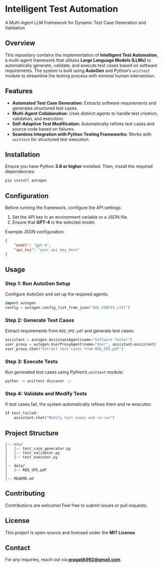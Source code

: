 # **Intelligent Test Automation**
A Multi-Agent LLM Framework for Dynamic Test Case Generation and Validation

## **Overview**
This repository contains the implementation of **Intelligent Test Automation**, a multi-agent framework that utilizes **Large Language Models (LLMs)** to automatically generate, validate, and execute test cases based on software requirements. The system is built using **AutoGen** and Python’s `unittest` module to streamline the testing process with minimal human intervention.

## **Features**
- **Automated Test Case Generation:** Extracts software requirements and generates structured test cases.
- **Multi-Agent Collaboration:** Uses distinct agents to handle test creation, validation, and execution.
- **Self-Adaptive Test Modification:** Automatically refines test cases and source code based on failures.
- **Seamless Integration with Python Testing Frameworks:** Works with `unittest` for structured test execution.

## **Installation**
Ensure you have Python **3.8 or higher** installed. Then, install the required dependencies:

```sh
pip install autogen
```

## **Configuration**
Before running the framework, configure the API settings:
1. Set the API key in an environment variable or a JSON file.
2. Ensure that **GPT-4** is the selected model.

Example JSON configuration:
```json
{
    "model": "gpt-4",
    "api_key": "your_api_key_here"
}
```

## **Usage**
### **Step 1: Run AutoGen Setup**
Configure AutoGen and set up the required agents:
```python
import autogen
config = autogen.config_list_from_json("OAI_CONFIG_LIST")
```

### **Step 2: Generate Test Cases**
Extract requirements from `REQ_SPE.pdf` and generate test cases:
```python
assistant = autogen.AssistantAgent(name="Software Tester")
user_proxy = autogen.UserProxyAgent(name="User", assistant=assistant)
user_proxy.chat("Extract test cases from REQ_SPE.pdf")
```

### **Step 3: Execute Tests**
Run generated test cases using Python’s `unittest` module:
```sh
python -m unittest discover -v
```

### **Step 4: Validate and Modify Tests**
If test cases fail, the system automatically refines them and re-executes:
```python
if test_failed:
    assistant.chat("Modify test cases and re-run")
```

## **Project Structure**
```
|-- src/
|   |-- test_case_generator.py
|   |-- test_validator.py
|   |-- test_executor.py
|
|-- data/
|   |-- REQ_SPE.pdf
|
|-- README.md

```

## **Contributing**
Contributions are welcome! Feel free to submit issues or pull requests.

## **License**
This project is open-source and licensed under the **MIT License**.

## **Contact**
For any inquiries, reach out via **pragatik992@gmail.com**.

